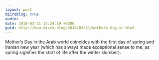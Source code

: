```yaml
---
layout: post
microblog: true
audio: 
date: 2018-03-21 17:24:19 +0300
guid: http://kaa.micro.blog/2018/03/21/mothers-day-in.html
---
```

Mother’s Day in the Arab world coincides with the first day of spring and Iranian new year (which has always made exceptional sense to me, as spring signifies the start of life after the winter slumber). 
